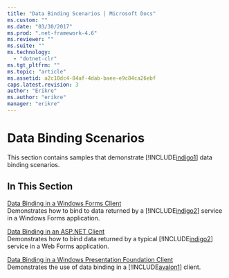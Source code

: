 ```yaml
---
title: "Data Binding Scenarios | Microsoft Docs"
ms.custom: ""
ms.date: "03/30/2017"
ms.prod: ".net-framework-4.6"
ms.reviewer: ""
ms.suite: ""
ms.technology: 
  - "dotnet-clr"
ms.tgt_pltfrm: ""
ms.topic: "article"
ms.assetid: a2c10dc4-84af-4dab-baee-e9c84ca26ebf
caps.latest.revision: 3
author: "Erikre"
ms.author: "erikre"
manager: "erikre"
---
```

# Data Binding Scenarios
This section contains samples that demonstrate [!INCLUDE[indigo1](../../../../includes/indigo1-md.md)] data binding scenarios.  
  
## In This Section  
 [Data Binding in a Windows Forms Client](../../../../docs/framework/wcf/samples/data-binding-in-a-windows-forms-client.md)  
 Demonstrates how to bind to data returned by a [!INCLUDE[indigo2](../../../../includes/indigo2-md.md)] service in a Windows Forms application.  
  
 [Data Binding in an ASP.NET Client](../../../../docs/framework/wcf/samples/data-binding-in-an-asp-net-client.md)  
 Demonstrates how to bind data returned by a typical [!INCLUDE[indigo2](../../../../includes/indigo2-md.md)] service in a Web Forms application.  
  
 [Data Binding in a Windows Presentation Foundation Client](../../../../docs/framework/wcf/samples/data-binding-in-a-wpf-client.md)  
 Demonstrates the use of data binding in a [!INCLUDE[avalon1](../../../../includes/avalon1-md.md)] client.
